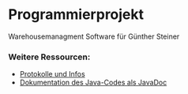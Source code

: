 # Programmierprojekt

Warehousemanagment Software für Günther Steiner

### Weitere Ressourcen:
* [Protokolle und Infos](https://github.com/maxmoehl/WarehouseManagment/wiki "WarehouseManagment Wiki")
* [Dokumentation des Java-Codes als JavaDoc](https://maxmoehl.github.io/)
